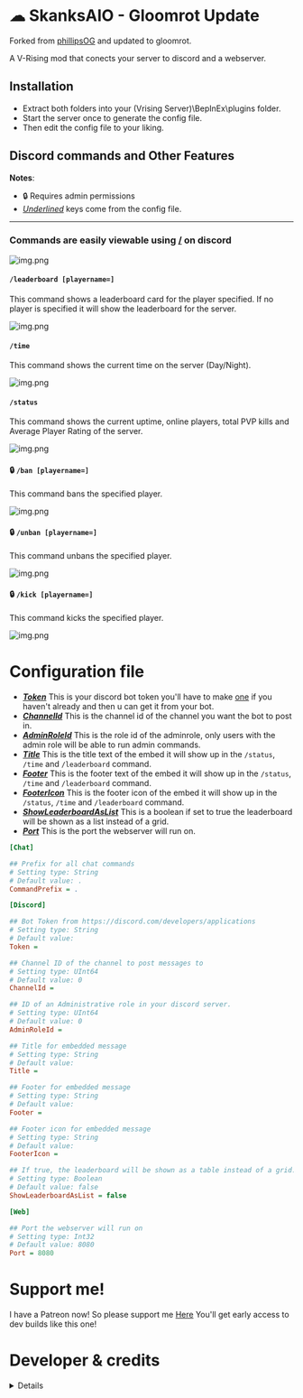 # ☁ SkanksAIO - Gloomrot Update
Forked from [phillipsOG](https://github.com/phillipsOG/SkanksAIO) and updated to gloomrot.

A V-Rising mod that conects your server to discord and a webserver.

## Installation
* Extract both folders into your (Vrising Server)\BepInEx\plugins folder.
* Start the server once to generate the config file.
* Then edit the config file to your liking.

## Discord commands and Other Features
**Notes**:
- 🔒 Requires admin permissions
- <ins>_Underlined_</ins> keys come from the config file.

---

### Commands are easily viewable using <ins>**/**</ins> on discord
![img.png](https://i.imgur.com/Uwy0B2V.png)

#### `/leaderboard [playername=]`
This command shows a leaderboard card for the player specified. If no player is specified it will show the leaderboard for the server.

![img.png](https://imgur.com/CGqAsRa.png)

#### `/time`
This command shows the current time on the server (Day/Night).

![img.png](https://imgur.com/cMvV1iV.png)

#### `/status`
This command shows the current uptime, online players, total PVP kills and Average Player Rating of the server.

![img.png](https://i.imgur.com/GKHVVGM.png)

#### 🔒 `/ban [playername=]`
This command bans the specified player.

![img.png](https://i.imgur.com/dJVk26G.png)

#### 🔒 `/unban [playername=]`
This command unbans the specified player.

![img.png](https://i.imgur.com/STCRP4g.png)

#### 🔒 `/kick [playername=]`
This command kicks the specified player.

![img.png](https://i.imgur.com/FSCW684.png)


# Configuration file
- <ins>**_Token_**</ins> This is your discord bot token you'll have to make [one](https://discord.com/developers/applications) if you haven't already and then u can get it from your bot.
- <ins>**_ChannelId_**</ins> This is the channel id of the channel you want the bot to post in.
- <ins>**_AdminRoleId_**</ins> This is the role id of the adminrole, only users with the admin role will be able to run admin commands.
- <ins>**_Title_**</ins> This is the title text of the embed it will show up in the `/status`, `/time` and `/leaderboard` command.
- <ins>**_Footer_**</ins> This is the footer text of the embed it will show up in the `/status`, `/time` and `/leaderboard` command.
- <ins>**_FooterIcon_**</ins> This is the footer icon of the embed it will show up in the `/status`, `/time` and `/leaderboard` command.
- <ins>**_ShowLeaderboardAsList_**</ins> This is a boolean if set to true the leaderboard will be shown as a list instead of a grid.
- <ins>**_Port_**</ins> This is the port the webserver will run on.


```ini
[Chat]

## Prefix for all chat commands
# Setting type: String
# Default value: .
CommandPrefix = .

[Discord]

## Bot Token from https://discord.com/developers/applications
# Setting type: String
# Default value: 
Token = 

## Channel ID of the channel to post messages to
# Setting type: UInt64
# Default value: 0
ChannelId = 

## ID of an Administrative role in your discord server.
# Setting type: UInt64
# Default value: 0
AdminRoleId = 

## Title for embedded message
# Setting type: String
# Default value: 
Title = 

## Footer for embedded message
# Setting type: String
# Default value: 
Footer = 

## Footer icon for embedded message
# Setting type: String
# Default value: 
FooterIcon = 

## If true, the leaderboard will be shown as a table instead of a grid.
# Setting type: Boolean
# Default value: false
ShowLeaderboardAsList = false

[Web]

## Port the webserver will run on
# Setting type: Int32
# Default value: 8080
Port = 8080
```

# Support me!
I have a Patreon now! So please support me [Here](https://www.patreon.com/user?u=97347013) You'll get early access to dev builds like this one!

# Developer & credits
<details>

### [Discord](https://discord.gg/XY5bNtNm4w)
### Current Developer
- `skythebro/skyKDG` - Also known as realsky on discord

### Original Creator & Developer
- `[phillipsOG](https://github.com/phillipsOG/SkanksAIO)`

</details>